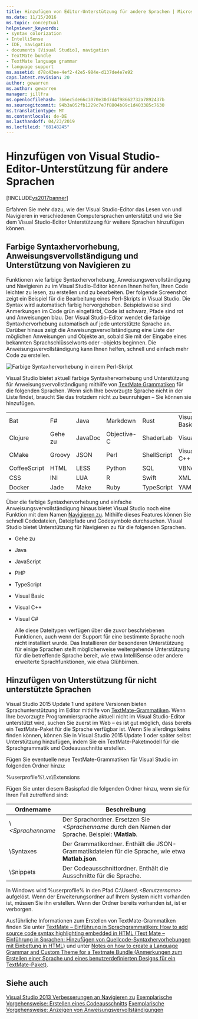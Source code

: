 ```yaml
---
title: Hinzufügen von Editor-Unterstützung für andere Sprachen | Microsoft-Dokumentation
ms.date: 11/15/2016
ms.topic: conceptual
helpviewer_keywords:
- syntax colorization
- IntelliSense
- IDE, navigation
- documents [Visual Studio], navigation
- TextMate bundle
- TextMate language grammar
- language support
ms.assetid: d78c43ee-4ef2-42e5-984e-d137de4e7e92
caps.latest.revision: 20
author: gewarren
ms.author: gewarren
manager: jillfra
ms.openlocfilehash: 366ec5de66c3070e30d7d4f98662732a7892437b
ms.sourcegitcommit: 94b3a052fb1229c7e7f8804b09c1d403385c7630
ms.translationtype: MT
ms.contentlocale: de-DE
ms.lasthandoff: 04/23/2019
ms.locfileid: "68148245"
---
```

# <a name="adding-visual-studio-editor-support-for-other-languages"></a>Hinzufügen von Visual Studio-Editor-Unterstützung für andere Sprachen
[!INCLUDE[vs2017banner](../includes/vs2017banner.md)]

Erfahren Sie mehr dazu, wie der Visual Studio-Editor das Lesen von und Navigieren in verschiedenen Computersprachen unterstützt und wie Sie dem Visual Studio-Editor Unterstützung für weitere Sprachen hinzufügen können.

## <a name="syntax-colorization-statement-completion-and-navigate-to-support"></a>Farbige Syntaxhervorhebung, Anweisungsvervollständigung und Unterstützung von Navigieren zu
 Funktionen wie farbige Syntaxhervorhebung, Anweisungsvervollständigung und Navigieren zu im Visual Studio-Editor können Ihnen helfen, Ihren Code leichter zu lesen, zu erstellen und zu bearbeiten. Der folgende Screenshot zeigt ein Beispiel für die Bearbeitung eines Perl-Skripts in Visual Studio. Die Syntax wird automatisch farbig hervorgehoben. Beispielsweise sind Anmerkungen im Code grün eingefärbt, Code ist schwarz, Pfade sind rot und Anweisungen blau. Der Visual Studio-Editor wendet die farbige Syntaxhervorhebung automatisch auf jede unterstützte Sprache an. Darüber hinaus zeigt die Anweisungsvervollständigung eine Liste der möglichen Anweisungen und Objekte an, sobald Sie mit der Eingabe eines bekannten Sprachschlüsselworts oder -objekts beginnen. Die Anweisungsvervollständigung kann Ihnen helfen, schnell und einfach mehr Code zu erstellen.

 ![Farbige Syntaxhervorhebung in einem Perl-Skript](../ide/media/vside-perledit.png "VSIDE_PerlEdit")

 Visual Studio bietet aktuell farbige Syntaxhervorhebung und Unterstützung für Anweisungsvervollständigung mithilfe von [TextMate Grammatiken](https://manual.macromates.com/en/language_grammars) für die folgenden Sprachen. Wenn sich Ihre bevorzugte Sprache nicht in der Liste findet, braucht Sie das trotzdem nicht zu beunruhigen – Sie können sie hinzufügen.

|||||||
|-|-|-|-|-|-|
|Bat|F#|Java|Markdown|Rust|Visual Basic|
|Clojure|Gehe zu|JavaDoc|Objective-C|ShaderLab|Visual C#|
|CMake|Groovy|JSON|Perl|ShellScript|Visual C++|
|CoffeeScript|HTML|LESS|Python|SQL|VBNet|
|CSS|INI|LUA|R|Swift|XML|
|Docker|Jade|Make|Ruby|TypeScript|YAML|

 Über die farbige Syntaxhervorhebung und einfache Anweisungsvervollständigung hinaus bietet Visual Studio noch eine Funktion mit dem Namen [Navigieren zu](https://blogs.msdn.microsoft.com/benwilli/2015/04/09/visual-studio-tip-3-use-navigate-to/). Mithilfe dieses Features können Sie schnell Codedateien, Dateipfade und Codesymbole durchsuchen. Visual Studio bietet Unterstützung für Navigieren zu für die folgenden Sprachen.

- Gehe zu

- Java

- JavaScript

- PHP

- TypeScript

- Visual Basic

- Visual C++

- Visual C#

  Alle diese Dateitypen verfügen über die zuvor beschriebenen Funktionen, auch wenn der Support für eine bestimmte Sprache noch nicht installiert wurde. Das Installieren der besonderen Unterstützung für einige Sprachen stellt möglicherweise weitergehende Unterstützung für die betreffende Sprache bereit, wie etwa IntelliSense oder andere erweiterte Sprachfunktionen, wie etwa Glühbirnen.

## <a name="adding-support-for-non-supported-languages"></a>Hinzufügen von Unterstützung für nicht unterstützte Sprachen
 Visual Studio 2015 Update 1 und spätere Versionen bieten Sprachunterstützung im Editor mithilfe von [TextMate-Grammatiken](https://manual.macromates.com/en/language_grammars). Wenn Ihre bevorzugte Programmiersprache aktuell nicht im Visual Studio-Editor unterstützt wird, suchen Sie zuerst im Web – es ist gut möglich, dass bereits ein TextMate-Paket für die Sprache verfügbar ist. Wenn Sie allerdings keins finden können, können Sie in Visual Studio 2015 Update 1 oder später selbst Unterstützung hinzufügen, indem Sie ein TextMate-Paketmodell für die Sprachgrammatik und Codeausschnitte erstellen.

 Fügen Sie eventuelle neue TextMate-Grammatiken für Visual Studio im folgenden Ordner hinzu:

 %userprofile%\\.vs\Extensions

 Fügen Sie unter diesem Basispfad die folgenden Ordner hinzu, wenn sie für Ihren Fall zutreffend sind:

|Ordnername|Beschreibung|
|-----------------|-----------------|
|\\ *\<Sprachenname*|Der Sprachordner. Ersetzen Sie *\<Sprachenname* durch den Namen der Sprache. Beispiel: **\Matlab**.|
|\Syntaxes|Der Grammatikordner. Enthält die JSON-Grammatikdateien für die Sprache, wie etwa **Matlab.json**.|
|\Snippets|Der Codeausschnittordner. Enthält die Ausschnitte für die Sprache.|

 In Windows wird %userprofile% in den Pfad C:\Users\\ *\<Benutzername>* aufgelöst. Wenn der Erweiterungsordner auf Ihrem System nicht vorhanden ist, müssen Sie ihn erstellen. Wenn der Ordner bereits vorhanden ist, ist er verborgen.

 Ausführliche Informationen zum Erstellen von TextMate-Grammatiken finden Sie unter [TextMate – Einführung in Sprachgrammatiken: How to add source code syntax highlighting embedded in HTML (Text Mate – Einführung in Sprachen: Hinzufügen von Quellcode-Syntaxhervorhebungen mit Einbettung in HTML)](https://developmentality.wordpress.com/2011/02/08/textmate-introduction-to-language-grammars/) und unter [Notes on how to create a Language Grammar and Custom Theme for a Textmate Bundle (Anmerkungen zum Erstellen einer Sprache und eines benutzerdefinierten Designs für ein TextMate-Paket)](https://benparizek.com/notebook/notes-on-how-to-create-a-language-grammar-and-custom-theme-for-a-textmate-bundle).

## <a name="see-also"></a>Siehe auch
 [Visual Studio 2013 Verbesserungen an Navigieren zu](https://blogs.msdn.microsoft.com/mvpawardprogram/2013/10/22/visual-studio-2013-navigate-to-improvements/) [Exemplarische Vorgehensweise: Erstellen eines Codeausschnitts](../ide/walkthrough-creating-a-code-snippet.md) [Exemplarische Vorgehensweise: Anzeigen von Anweisungsvervollständigungen](../extensibility/walkthrough-displaying-statement-completion.md)
